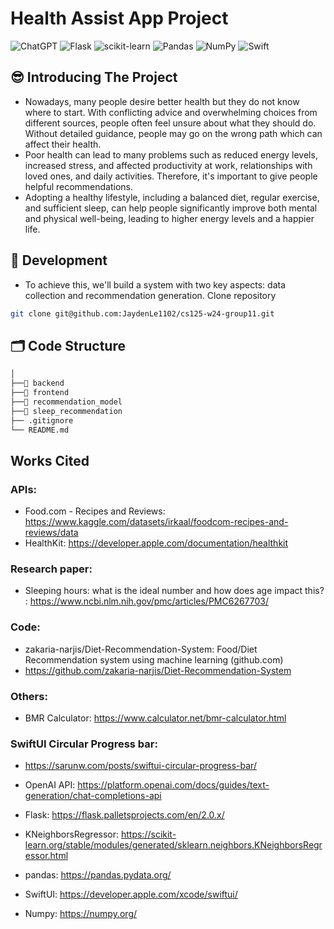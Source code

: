 

# Health Assist App Project
![ChatGPT](https://img.shields.io/badge/chatGPT-74aa9c?style=for-the-badge&logo=openai&logoColor=white)
![Flask](https://img.shields.io/badge/flask-%23000.svg?style=for-the-badge&logo=flask&logoColor=white)
![scikit-learn](https://img.shields.io/badge/scikit--learn-%23F7931E.svg?style=for-the-badge&logo=scikit-learn&logoColor=white)
![Pandas](https://img.shields.io/badge/pandas-%23150458.svg?style=for-the-badge&logo=pandas&logoColor=white)
![NumPy](https://img.shields.io/badge/numpy-%23013243.svg?style=for-the-badge&logo=numpy&logoColor=white)
![Swift](https://img.shields.io/badge/swift-F54A2A?style=for-the-badge&logo=swift&logoColor=white)

## 😎 Introducing The Project
- Nowadays, many people desire better health but they do not know where to start. With conflicting advice and overwhelming choices from different sources, people often feel unsure about what they should do. Without detailed guidance, people may go on the wrong path which can affect their health.
- Poor health can lead to many problems such as reduced energy levels, increased stress, and affected productivity at work, relationships with loved ones, and daily activities. Therefore, it's important to give people helpful recommendations.
- Adopting a healthy lifestyle, including a balanced diet, regular exercise, and sufficient sleep, can help people significantly improve both mental and physical well-being, leading to higher energy levels and a happier life.

## 🚀 Development
- To achieve this, we'll build a system with two key aspects: data collection and recommendation generation.
Clone repository

```sh
git clone git@github.com:JaydenLe1102/cs125-w24-group11.git
```


## 🗂 Code Structure
```sh
│
├──📂 backend
├──📂 frontend
├──📂 recommendation_model
├──📂 sleep_recommendation
├── .gitignore
└── README.md
```

## Works Cited  
### APIs:  
- Food.com - Recipes and Reviews: https://www.kaggle.com/datasets/irkaal/foodcom-recipes-and-reviews/data  
- HealthKit: https://developer.apple.com/documentation/healthkit 
 
### Research paper: 
- Sleeping hours: what is the ideal number and how does age impact this? : https://www.ncbi.nlm.nih.gov/pmc/articles/PMC6267703/

### Code:
- zakaria-narjis/Diet-Recommendation-System: Food/Diet Recommendation system using machine learning (github.com)
- https://github.com/zakaria-narjis/Diet-Recommendation-System 
 
### Others:   
- BMR Calculator: https://www.calculator.net/bmr-calculator.html   

### SwiftUI Circular Progress bar:  
- https://sarunw.com/posts/swiftui-circular-progress-bar/  

- OpenAI API: https://platform.openai.com/docs/guides/text-generation/chat-completions-api  

- Flask: https://flask.palletsprojects.com/en/2.0.x/  
- KNeighborsRegressor: https://scikit-learn.org/stable/modules/generated/sklearn.neighbors.KNeighborsRegressor.html
- pandas: https://pandas.pydata.org/
- SwiftUI: https://developer.apple.com/xcode/swiftui/
- Numpy: https://numpy.org/
